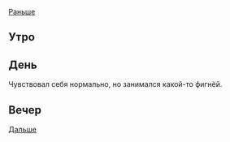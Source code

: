 [Раньше](2021.02.21.md)  
## Утро
## День
Чувствовал себя нормально, но занимался какой-то фигнёй.
## Вечер
[Дальше](2021.02.23.md)
